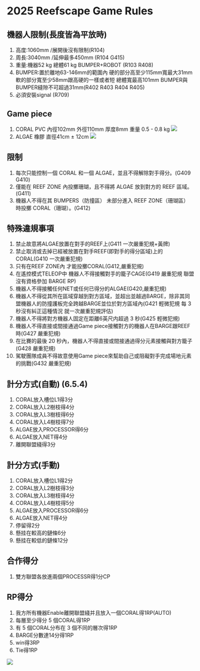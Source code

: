 <!-- title: FRC8725 2025規則整理 -->
<!-- description: 2025賽季規則整理 -->
<!-- category: Rules-->
<!-- tags: Reefscape -->
<!-- published time: 2025/01/06 -->

# 2025 Reefscape Game Rules
## 機器人限制(長度皆為平放時)
1. 高度:1060mm /展開後沒有限制(R104)
2. 周長:3040mm /延伸最多450mm (R104 G415)
3. 重量:機器52 kg 總體61 kg BUMPER+ROBOT (R103 R408)
4. BUMPER:置於離地63-146mm的範圍內 硬的部分高至少115mm寬最大31mm 軟的部分寬至少58mm跟高硬的一樣或者短 總體寬最高101mm BUMPER與BUMPER縫隙不可超過31mm(R402 R403 R404 R405)
5. 必須安裝signal (R709)

## Game piece
1. CORAL PVC 內徑102mm 外徑110mm 厚度8mm 重量 0.5 - 0.8 kg
![](image/articleImage/2025_gm/CORAL.png)
2. ALGAE 橡膠 直徑41cm ± 12cm
![](image/articleImage/2025_gm/ALGAE.png)

## 限制
1. 每次只能控制一個 CORAL 和一個 ALGAE，並且不得解除對手得分。(G409 G410)
2. 僅能在 REEF ZONE 內投擲珊瑚，且不得將 ALGAE 放到對方的 REEF 區域。(G411)
3. 機器人不得在其 BUMPERS（防撞區） 未部分進入 REEF ZONE（珊瑚區） 時投擲 CORAL（珊瑚）。(G412)

## 特殊違規事項
1. 禁止故意將ALGAE放置在對手的REEF上(G411 一次嚴重犯規+黃牌) 
2. 禁止取消或去掉已經被放置在對手REEF(即對手的得分區域)上的 CORAL(G410 一次嚴重犯規) 
3. 只有在REEF ZONE內 才能投擲CORAL(G412,嚴重犯規) 
4. 在遙控模式TELEOP中 機器人不得接觸對手的籠子CAGE(G419 嚴重犯規 聯盟沒有資格參加 BARGE RP)
5. 機器人不得接觸任何NET或任何已得分的ALGAE(G420,嚴重犯規) 
6. 機器人不得從其所在區域穿越到對方區域，並超出並越過BARGE，除非其同盟機器人的防撞護板完全跨越BARGE並位於對方區域內(G421 輕微犯規 每 3 秒沒有糾正這種情況 就一次嚴重犯規評估)
7. 機器人不得將對方機器人固定在距離6英尺内超過 3 秒(G425 輕微犯規)
8. 機器人不得直接或間接通過Game piece接觸對方的機器人在BARGE跟REEF時(G427 嚴重犯規)
9. 在比賽的最後 20 秒內，機器人不得直接或間接通過得分元素接觸與對方籠子(G428 嚴重犯規)
10. 駕駛團隊成員不得故意使用Game piece來幫助自己或阻礙對手完成場地元素的挑戰(G432 嚴重犯規)

## 計分方式(自動) (6.5.4)
 1. CORAL放入槽位L1得3分
 2. CORAL放入L2樹枝得4分
 3. CORAL放入L3樹枝得6分
 4. CORAL放入L4樹枝得7分
 5. ALGAE放入PROCESSOR得6分
 6. ALGAE放入NET得4分
 7. 離開聯盟綫得3分
 
## 計分方式(手動)
 1. CORAL放入槽位L1得2分
 2. CORAL放入L2樹枝得3分
 3. CORAL放入L3樹枝得4分
 4. CORAL放入L4樹枝得5分
 5. ALGAE放入PROCESSOR得6分
 6. ALGAE放入NET得4分
 7. 停留得2分
 8. 懸挂在較高的鏈條6分
 9. 懸挂在較低的鏈條12分

## 合作得分
1. 雙方聯盟各放進兩個PROCESSR得1分CP

## RP得分
1. 我方所有機器Enable離開聯盟綫并且放入一個CORAL得1RP(AUTO)
2. 每層至少得分 5 個CORAL得1RP
3. 有 5 個CORAL分布在 3 個不同的層次得1RP
4. BARGE分數達14分得1RP
5. win得3RP
6. Tie得1RP

![](image/articleImage/2025_gm/points.png)